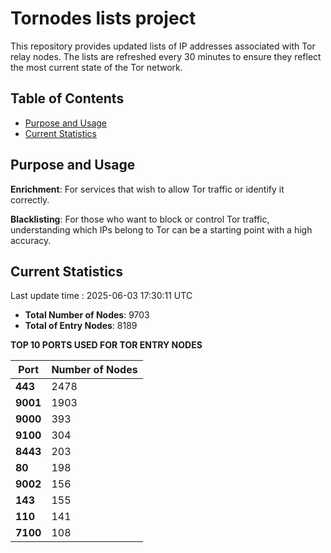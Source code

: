 # Tornodes lists project

This repository provides updated lists of IP addresses associated with Tor relay nodes. The lists are refreshed every 30 minutes to ensure they reflect the most current state of the Tor network.

## Table of Contents

- [Purpose and Usage](#purpose-and-usage)
- [Current Statistics](#current-statistics)


## Purpose and Usage

**Enrichment**: For services that wish to allow Tor traffic or identify it correctly.

**Blacklisting**: For those who want to block or control Tor traffic, understanding which IPs belong to Tor can be a starting point with a high accuracy.

## Current Statistics

Last update time : 2025-06-03 17:30:11 UTC

- **Total Number of Nodes**: 9703
- **Total of Entry Nodes**: 8189

**TOP 10 PORTS USED FOR TOR ENTRY NODES**

| **Port** | **Number of Nodes** |
|------|-----------------|
| **443**   | 2478  |
| **9001**   | 1903  |
| **9000**   | 393  |
| **9100**   | 304  |
| **8443**   | 203  |
| **80**   | 198  |
| **9002**   | 156  |
| **143**   | 155  |
| **110**   | 141  |
| **7100**   | 108  |

